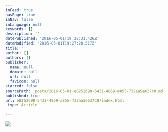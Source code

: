 ```yaml
---
inFeed: true
hasPage: true
inNav: false
inLanguage: null
keywords: []
description: ''
datePublished: '2016-05-01T19:28:31.426Z'
dateModified: '2016-05-01T19:27:20.517Z'
title: ''
author: []
authors: []
publisher:
  name: null
  domain: null
  url: null
  favicon: null
starred: false
sourcePath: _posts/2016-05-01-e8252698-5431-4869-a855-732aa5e637c0.md
published: true
url: e8252698-5431-4869-a855-732aa5e637c0/index.html
_type: Article

---
```

![](https://the-grid-user-content.s3-us-west-2.amazonaws.com/7cbb6ea8-9d3a-49f8-9dca-41fff9227481.png)